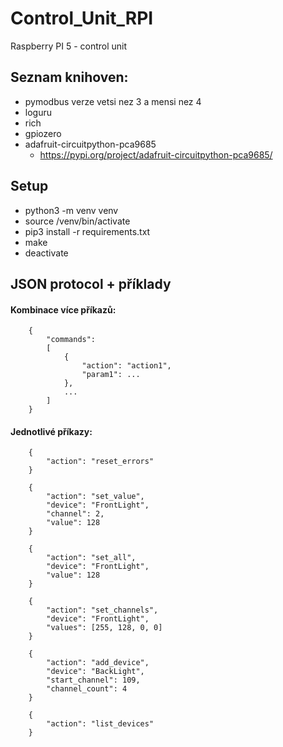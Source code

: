# Control_Unit_RPI
Raspberry PI 5 - control unit

## Seznam knihoven:
* pymodbus verze vetsi nez 3 a mensi nez 4
* loguru
* rich
* gpiozero
* adafruit-circuitpython-pca9685
    * https://pypi.org/project/adafruit-circuitpython-pca9685/

## Setup
* python3 -m venv venv
* source /venv/bin/activate
* pip3 install -r requirements.txt
* make
* deactivate

## JSON protocol + příklady
#### Kombinace více příkazů:
```
    {
        "commands":
        [
            {
                "action": "action1",
                "param1": ...
            },
            ...
        ]
    }
```
#### Jednotlivé příkazy:
```
    {
        "action": "reset_errors"
    }
```
```
    {
        "action": "set_value", 
        "device": "FrontLight", 
        "channel": 2, 
        "value": 128
    }
```
```
    {
        "action": "set_all", 
        "device": "FrontLight", 
        "value": 128
    }
```
```
    {
        "action": "set_channels", 
        "device": "FrontLight", 
        "values": [255, 128, 0, 0]
    }
```
```
    {
        "action": "add_device",
        "device": "BackLight",
        "start_channel": 109,
        "channel_count": 4
    }
```
```
    {
        "action": "list_devices"
    }
```